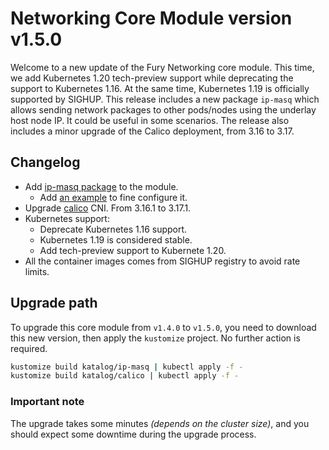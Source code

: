 # Networking Core Module version v1.5.0

Welcome to a new update of the Fury Networking core module.
This time, we add Kubernetes 1.20 tech-preview support while deprecating the support to Kubernetes 1.16.
At the same time, Kubernetes 1.19 is officially supported by SIGHUP.
This release includes a new package `ip-masq` which allows sending network packages to other pods/nodes using
the underlay host node IP. It could be useful in some scenarios.
The release also includes a minor upgrade of the Calico deployment, from 3.16 to 3.17.

## Changelog

- Add [ip-masq package](../../katalog/ip-masq) to the module.
  - Add [an example](../../examples/configure-ip-masq) to fine configure it.
- Upgrade [calico](../../katalog/calico) CNI. From 3.16.1 to 3.17.1.
- Kubernetes support:
  - Deprecate Kubernetes 1.16 support.
  - Kubernetes 1.19 is considered stable.
  - Add tech-preview support to Kubernete 1.20.
- All the container images comes from SIGHUP registry to avoid rate limits.

## Upgrade path

To upgrade this core module from `v1.4.0` to `v1.5.0`, you need to download this new version, then apply the
`kustomize` project. No further action is required.

```bash
kustomize build katalog/ip-masq | kubectl apply -f -
kustomize build katalog/calico | kubectl apply -f -
```

### Important note

The upgrade takes some minutes *(depends on the cluster size)*,
and you should expect some downtime during the upgrade process.
